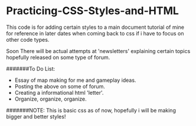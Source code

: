 # Practicing-CSS-Styles-and-HTML
This code is for adding certain styles to a main document tutorial of mine for reference in later dates when coming back to css if i have to focus on other code types.

Soon There will be actual attempts at 'newsletters' explaining certain topics hopefully released on some type of forum.

#######To Do List: 

* Essay of map making for me and gameplay ideas.
* Posting the above on some of forum.
* Creating a informational html 'letter'.
* Organize, organize, organize.





#######NOTE: This is basic css as of now, hopefully i will be making bigger and better styles!
